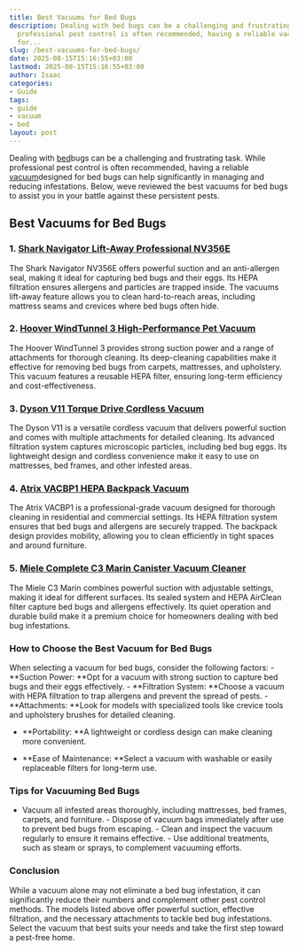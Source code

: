 ```yaml
---
title: Best Vacuums for Bed Bugs
description: Dealing with bed bugs can be a challenging and frustrating task. While
  professional pest control is often recommended, having a reliable vacuum designed
  for...
slug: /best-vacuums-for-bed-bugs/
date: 2025-08-15T15:16:55+03:00
lastmod: 2025-08-15T15:16:55+03:00
author: Isaac
categories:
- Guide
tags:
- guide
- vacuum
- bed
layout: post
---
```

Dealing with [bed](https://pestpolicy.com/bed-bugs-vs-other-pests/)bugs can be a challenging and frustrating task. While professional pest control is often recommended, having a reliable [vacuum](https://pestpolicy.com/best-vacuum-for-bed-bugs/)designed for bed bugs can help significantly in managing and reducing infestations. Below, weve reviewed the best vacuums for bed bugs to assist you in your battle against these persistent pests.

##  Best Vacuums for Bed Bugs

### 1. [Shark Navigator Lift-Away Professional NV356E](https://www.amazon.com/dp/B07HFX8H5Q?tag=p-policy-20)

The Shark Navigator NV356E offers powerful suction and an anti-allergen seal, making it ideal for capturing bed bugs and their eggs. Its HEPA filtration ensures allergens and particles are trapped inside. The vacuums lift-away feature allows you to clean hard-to-reach areas, including mattress seams and crevices where bed bugs often hide.

### 2. [Hoover WindTunnel 3 High-Performance Pet Vacuum](https://www.amazon.com/dp/B08M7ZV5D1?tag=p-policy-20)

The Hoover WindTunnel 3 provides strong suction power and a range of attachments for thorough cleaning. Its deep-cleaning capabilities make it effective for removing bed bugs from carpets, mattresses, and upholstery. This vacuum features a reusable HEPA filter, ensuring long-term efficiency and cost-effectiveness.

### 3. [Dyson V11 Torque Drive Cordless Vacuum](https://www.amazon.com/dp/B07YN9XDP2?tag=p-policy-20)

The Dyson V11 is a versatile cordless vacuum that delivers powerful suction and comes with multiple attachments for detailed cleaning. Its advanced filtration system captures microscopic particles, including bed bug eggs. Its lightweight design and cordless convenience make it easy to use on mattresses, bed frames, and other infested areas.

### 4. [Atrix VACBP1 HEPA Backpack Vacuum](https://www.amazon.com/dp/B08CYW7BW6?tag=p-policy-20)

The Atrix VACBP1 is a professional-grade vacuum designed for thorough cleaning in residential and commercial settings. Its HEPA filtration system ensures that bed bugs and allergens are securely trapped. The backpack design provides mobility, allowing you to clean efficiently in tight spaces and around furniture.

### 5. [Miele Complete C3 Marin Canister Vacuum Cleaner](https://www.amazon.com/dp/B0899GGYBR?tag=p-policy-20)

The Miele C3 Marin combines powerful suction with adjustable settings, making it ideal for different surfaces. Its sealed system and HEPA AirClean filter capture bed bugs and allergens effectively. Its quiet operation and durable build make it a premium choice for homeowners dealing with bed bug infestations.

###  How to Choose the Best Vacuum for Bed Bugs

When selecting a vacuum for bed bugs, consider the following factors: - **Suction Power: **Opt for a vacuum with strong suction to capture bed bugs and their eggs effectively. - **Filtration System: **Choose a vacuum with HEPA filtration to trap allergens and prevent the spread of pests. - **Attachments: **Look for models with specialized tools like crevice tools and upholstery brushes for detailed cleaning.

- **Portability: **A lightweight or cordless design can make cleaning more convenient.

- **Ease of Maintenance: **Select a vacuum with washable or easily replaceable filters for long-term use.

###  Tips for Vacuuming Bed Bugs

- Vacuum all infested areas thoroughly, including mattresses, bed frames, carpets, and furniture. - Dispose of vacuum bags immediately after use to prevent bed bugs from escaping. - Clean and inspect the vacuum regularly to ensure it remains effective. - Use additional treatments, such as steam or sprays, to complement vacuuming efforts.

###  Conclusion

While a vacuum alone may not eliminate a bed bug infestation, it can significantly reduce their numbers and complement other pest control methods. The models listed above offer powerful suction, effective filtration, and the necessary attachments to tackle bed bug infestations. Select the vacuum that best suits your needs and take the first step toward a pest-free home.
